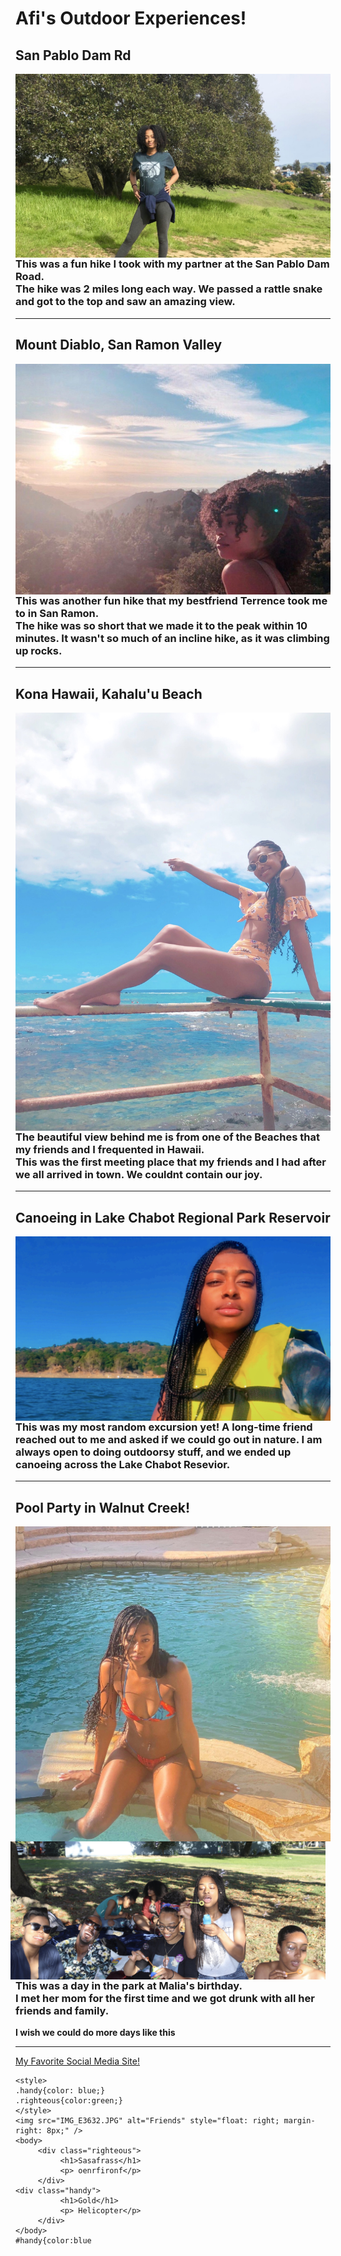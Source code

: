 <h1>Afi's Outdoor Experiences!</h1>

<h2>San Pablo Dam Rd</h2>
<img src="IMG_5214.jpeg" alt="Hike" style=float:right; margin-right: 2px/>
  <h3>This was a fun hike I took with my partner at the San Pablo Dam Road.
          <br>The hike was 2 miles long each way. We passed a rattle snake and got to the top and saw an amazing view.</br>
  </h3>
  
<hr>

<h2>Mount Diablo, San Ramon Valley</h2>
<img src="IMG_4770.jpeg" alt:"Hike #2" style=float:right; margin-right 7px;" />
  <h3>This was another fun hike that my bestfriend Terrence took me to in San Ramon.
         <br>The hike was so short that we made it to the peak within 10 minutes. It wasn't so much of an incline hike, as it was climbing up rocks.    </br>
  </h3>

<hr>
                                                                            
<h2>Kona Hawaii, Kahalu'u Beach</h2>
<img src="RYBO8914.jpeg" alt:"Kahalu'u Beach" style=float:left; margin-left 5px;"/>
  <h3>The beautiful view behind me is from one of the Beaches that my friends and I frequented in Hawaii.
         <br>This was the first meeting place that my friends and I had after we all arrived in town. We couldnt contain our joy.</br>
  </h3>

<hr>

<h2>Canoeing in Lake Chabot Regional Park Reservoir</h2>                                    
<img src="HIBJ7324.jpeg" alt:"Lake Chabot" style=float:right; margin-right 2px;"/> 
  <h3>This was my most random excursion yet! A long-time friend reached out to me and asked if we could go out in nature. I am always open to doing outdoorsy stuff, and we ended up canoeing across the Lake Chabot Resevior.
  </h3>
                                     
<hr>
                                     
<h2>Pool Party in Walnut Creek!</h2>
<img src="GMAZ9912.jpeg" alt:"Pool-Party" style=float:right; margin-right 2px;"/>                                     
                                    
                                 


                                     
                                     
                                     
                                     
<img src="IMG_E3632.JPG" alt="Friends" style="float: right; margin-right: 8px;" />
<h3>This was a day in the park at Malia's birthday.<br> I met her mom for the first time and we got drunk with all her friends and family.</h3>
<strong> I wish we could do more days like this</strong>

<hr>

<a href="wwww.Facebook.com">My Favorite Social Media Site!</a> 


  
```
<style>
.handy{color: blue;}
.righteous{color:green;}
</style>
<img src="IMG_E3632.JPG" alt="Friends" style="float: right; margin-right: 8px;" />
<body>
     <div class="righteous">
          <h1>Sasafrass</h1>
          <p> oenrfironf</p>
     </div>
<div class="handy">
          <h1>Gold</h1>
          <p> Helicopter</p>
     </div>
</body>   
#handy{color:blue
```
